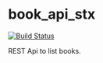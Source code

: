 # book_api_stx
[![Build Status](https://travis-ci.org/adamkielar/book_api_stx.svg?branch=master)](https://travis-ci.org/adamkielar/book_api_stx)

REST Api to list books.
